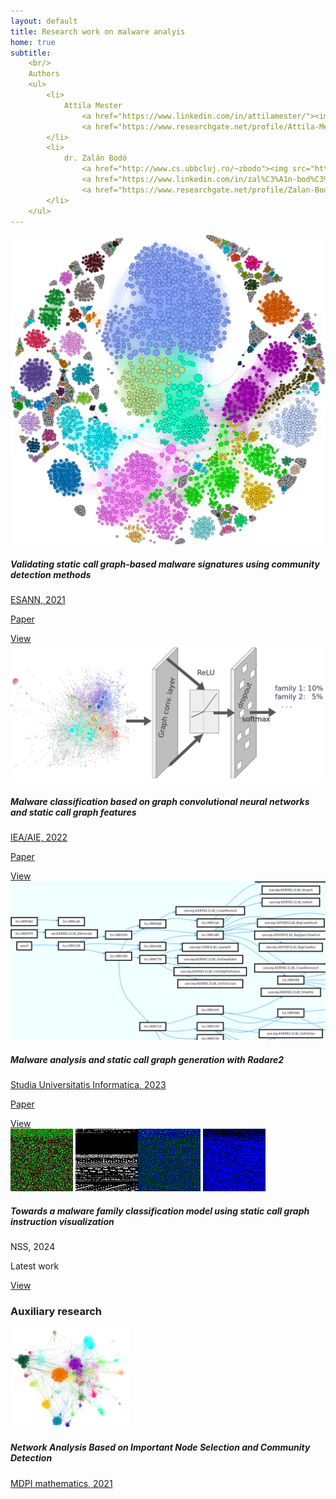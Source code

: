 ```yaml
---
layout: default
title: Research work on malware analyis
home: true
subtitle:
    <br/>
    Authors
    <ul>
        <li>
            Attila Mester 
                <a href="https://www.linkedin.com/in/attilamester/"><img src="https://static.licdn.com/sc/h/akt4ae504epesldzj74dzred8" /></a>
                <a href="https://www.researchgate.net/profile/Attila-Mester-2"><img src="https://c5.rgstatic.net/m/41542880220916/images/favicon/favicon-32x32.png" /></a>
        </li>
        <li>
            dr. Zalán Bodó 
                <a href="http://www.cs.ubbcluj.ro/~zbodo"><img src="https://www.ubbcluj.ro/template/favicon-32x32.png" /></a>                
                <a href="https://www.linkedin.com/in/zal%C3%A1n-bod%C3%B3-66b915b9/"><img src="https://static.licdn.com/sc/h/akt4ae504epesldzj74dzred8" /></a>
                <a href="https://www.researchgate.net/profile/Zalan-Bodo"><img src="https://c5.rgstatic.net/m/41542880220916/images/favicon/favicon-32x32.png" /></a>
        </li>
    </ul>
---
```


<script src="https://code.jquery.com/jquery-3.2.1.min.js"></script>
<script type="text/javascript" src="https://cdn.jsdelivr.net/gh/pcooksey/bibtex-js@1.0.0/src/bibtex_js.min.js"></script>
<!--
<script src="https://cdn.jsdelivr.net/npm/js-image-zoom/js-image-zoom.min.js"></script>
-->

<link rel="stylesheet" href="https://maxcdn.bootstrapcdn.com/bootstrap/4.0.0/css/bootstrap.min.css" integrity="sha384-Gn5384xqQ1aoWXA+058RXPxPg6fy4IWvTNh0E263XmFcJlSAwiGgFAW/dAiS6JXm" crossorigin="anonymous">
<script src="https://maxcdn.bootstrapcdn.com/bootstrap/4.0.0/js/bootstrap.min.js" integrity="sha384-JZR6Spejh4U02d8jOt6vLEHfe/JQGiRRSQQxSfFWpi1MquVdAyjUar5+76PVCmYl" crossorigin="anonymous"></script>

<script src="https://cdnjs.cloudflare.com/ajax/libs/ekko-lightbox/5.3.0/ekko-lightbox.min.js" integrity="sha512-Y2IiVZeaBwXG1wSV7f13plqlmFOx8MdjuHyYFVoYzhyRr3nH/NMDjTBSswijzADdNzMyWNetbLMfOpIPl6Cv9g==" crossorigin="anonymous"></script>
<link rel="stylesheet" href="https://cdnjs.cloudflare.com/ajax/libs/ekko-lightbox/5.3.0/ekko-lightbox.css" integrity="sha512-Velp0ebMKjcd9RiCoaHhLXkR1sFoCCWXNp6w4zj1hfMifYB5441C+sKeBl/T/Ka6NjBiRfBBQRaQq65ekYz3UQ==" crossorigin="anonymous" />

<link rel="stylesheet" href="./style.css" />
<style>
#project_title {
font-size: 2em;
}
#project_subtitle {
font-size: 1.5em;
}

#main_content_wrap > section {
    max-width: 1090px;
}

.card-container {
    display: flex;
    align-items: flex-start;
    flex-wrap: wrap;
}
@media (max-width: 600px) {
    .card-container {
        flex-direction: column;
    }
    .card {
        width: 100% !important;
        margin: 8px 0px !important;
    }
}

.card {
    position: relative;
    width: 250px;
    margin: 8px;
}

.card img {
    box-shadow: none;
    margin: 0;
}

.card .card-title {
    font-weight: bold;
}

.card-highlight {
    position: absolute;
    top: -5px;
    right: -5px;
}

.card-highlight > span {
    background: #9c9cf3;
    color: white;
    padding: 5px 10px;
    border-radius: 5px;
}

</style>

<div class="card-container">

<div class="card">
  <img class="card-img-top" src="./papers/2021_esann/img/teaserfigure.png" alt="Card image cap">
  <div class="card-body">
    <h5 class="card-title">Validating static call graph-based malware signatures using community detection methods</h5>
    <p class="card-text"><a href="https://www.esann.org/esann21programme" target="blank">ESANN, 2021</a></p>
    <p class="card-text"><a href="https://www.esann.org/sites/default/files/proceedings/2021/ES2021-27.pdf" target="blank">Paper</a></p>
    <a href="papers/2021_esann" class="btn btn-primary">View</a>
  </div>
</div>

<div class="card">
  <img class="card-img-top" src="./papers/2022_ieaaie/img/gcn_flow.png" alt="Card image cap">
  <div class="card-body">
    <h5 class="card-title">Malware classification based on graph convolutional neural networks and static call graph features</h5>
    <p class="card-text"><a href="https://ieaaie2022.wordpress.com/" target="blank">IEA/AIE, 2022</a></p>
    <p class="card-text"><a href="https://link.springer.com/chapter/10.1007/978-3-031-08530-7_45">Paper</a></p>
    <a href="papers/2022_ieaaie" class="btn btn-primary">View</a>
  </div>
</div>

<div class="card">
  <img class="card-img-top" src="./papers/2022_studia/img/r2.png" alt="Card image cap">
  <div class="card-body">
    <h5 class="card-title">Malware analysis and static call graph generation with Radare2</h5>
    <p class="card-text">
        <a href="https://www.cs.ubbcluj.ro/~studia-i/journal/journal/article/view/85" target="blank">
        Studia Universitatis Informatica, 2023
        </a>
    </p>
    <p class="card-text"><a href="https://www.cs.ubbcluj.ro/~studia-i/journal/journal/article/view/85/85">Paper</a></p>
    <a href="papers/2022_studia" class="btn btn-primary">View</a>
  </div>
</div>

<div class="card">
<div style="display: flex">
<div>
  <img class="card-img-top" src="./papers/2024_nss/img/ainslot.png" alt="Card image cap">
  <img class="card-img-top" src="./papers/2024_nss/img/ainslot_gray.png" alt="Card image cap">
</div>
<div>
  <img class="card-img-top" src="./papers/2024_nss/img/ainslot_pe1.png" alt="Card image cap">
  <img class="card-img-top" src="./papers/2024_nss/img/ainslot_pe2.png" alt="Card image cap">
</div>
</div>

  <div class="card-body">
    <h5 class="card-title">Towards a malware family classification model
using static call graph instruction visualization</h5>
    <p class="card-text">NSS, 2024</p>
    <p class="card-highlight">
        <span>Latest work</span>
    </p>
    <a href="papers/2024_nss" class="btn btn-primary">View</a>
  </div>
</div>

</div>


<h3>Auxiliary research</h3>

<div class="card-container">


<div class="card">
  <img class="card-img-top" src="./papers/2021_mdpi/img/fb-pol-louvain.png" alt="Card image cap" height="160">
  <div class="card-body">
    <h5 class="card-title">Network Analysis Based on Important Node Selection and Community Detection</h5>
    <p class="card-text">
        <a href="https://www.mdpi.com/2227-7390/9/18/2294" target="blank">
        MDPI mathematics, 2021
        </a>
    </p>
  </div>
</div>


</div>
